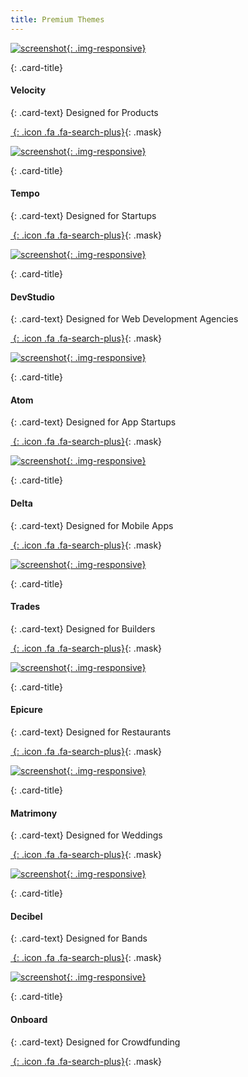 ```yaml
---
title: Premium Themes
---
```


<div class="row">
 <div class="col-sm-6 col-xs-12">
  <div class="card">

[![screenshot](assets/images/demo/theme-velocity.png){: .img-responsive}](http://themes.3rdwavemedia.com/website-templates/responsive-bootstrap-theme-for-products-velocity/)

   <div class="card-block">

{: .card-title}
#### Velocity

{: .card-text}
Designed for Products

   </div>

[*&nbsp;*{: .icon .fa .fa-search-plus}](http://themes.3rdwavemedia.com/website-templates/responsive-bootstrap-theme-for-products-velocity/){: .mask}

  </div>
 </div>
 <div class="col-sm-6 col-xs-12">
  <div class="card">

[![screenshot](assets/images/demo/theme-tempo.png){: .img-responsive}](http://themes.3rdwavemedia.com/website-templates/responsive-bootstrap-theme-for-startups-tempo/)

   <div class="card-block">

{: .card-title}
#### Tempo

{: .card-text}
Designed for Startups

   </div>

[*&nbsp;*{: .icon .fa .fa-search-plus}](http://themes.3rdwavemedia.com/website-templates/responsive-bootstrap-theme-for-startups-tempo/){: .mask}

  </div>
 </div>
 <div class="col-sm-6 col-xs-12">
  <div class="card">

[![screenshot](assets/images/demo/theme-devstudio.png){: .img-responsive}](http://themes.3rdwavemedia.com/website-templates/responsive-bootstrap-theme-web-development-agencies-devstudio/)

   <div class="card-block">

{: .card-title}
#### DevStudio

{: .card-text}
Designed for Web Development Agencies

   </div>

[*&nbsp;*{: .icon .fa .fa-search-plus}](http://themes.3rdwavemedia.com/website-templates/responsive-bootstrap-theme-web-development-agencies-devstudio/){: .mask}

  </div>
 </div>
 <div class="col-sm-6 col-xs-12">
  <div class="card">

[![screenshot](assets/images/demo/theme-atom.png){: .img-responsive}](http://themes.3rdwavemedia.com/website-templates/responsive-bootstrap-theme-mobile-apps-atom/)

   <div class="card-block">

{: .card-title}
#### Atom

{: .card-text}
Designed for App Startups

   </div>

[*&nbsp;*{: .icon .fa .fa-search-plus}](http://themes.3rdwavemedia.com/website-templates/responsive-bootstrap-theme-mobile-apps-atom/){: .mask}

  </div>
 </div>
 <div class="col-sm-6 col-xs-12">
  <div class="card">

[![screenshot](assets/images/demo/theme-delta.png){: .img-responsive}](http://themes.3rdwavemedia.com/website-templates/responsive-bootstrap-theme-for-mobile-apps-delta/)

   <div class="card-block">

{: .card-title}
#### Delta

{: .card-text}
Designed for Mobile Apps

   </div>

[*&nbsp;*{: .icon .fa .fa-search-plus}](http://themes.3rdwavemedia.com/website-templates/responsive-bootstrap-theme-for-mobile-apps-delta/){: .mask}

  </div>
 </div>
 <div class="col-sm-6 col-xs-12">
  <div class="card">

[![screenshot](assets/images/demo/theme-trades.png){: .img-responsive}](http://themes.3rdwavemedia.com/website-templates/responsive-bootstrap-template-builders-tradesmen-trades/)

   <div class="card-block">

{: .card-title}
#### Trades

{: .card-text}
Designed for Builders

   </div>

[*&nbsp;*{: .icon .fa .fa-search-plus}](http://themes.3rdwavemedia.com/website-templates/responsive-bootstrap-template-builders-tradesmen-trades/){: .mask}

  </div>
 </div>
 <div class="col-sm-6 col-xs-12">
  <div class="card">

[![screenshot](assets/images/demo/theme-epicure.png){: .img-responsive}](http://themes.3rdwavemedia.com/website-templates/responsive-bootstrap-theme-for-restaurants-epicure/)

   <div class="card-block">

{: .card-title}
#### Epicure

{: .card-text}
Designed for Restaurants

   </div>

[*&nbsp;*{: .icon .fa .fa-search-plus}](http://themes.3rdwavemedia.com/website-templates/responsive-bootstrap-theme-for-restaurants-epicure/){: .mask}

  </div>
 </div>
 <div class="col-sm-6 col-xs-12">
  <div class="card">

[![screenshot](assets/images/demo/theme-matrimony.png){: .img-responsive}](http://themes.3rdwavemedia.com/website-templates/responsive-wedding-invitation-template-matrimony/)

   <div class="card-block">

{: .card-title}
#### Matrimony

{: .card-text}
Designed for Weddings

   </div>

[*&nbsp;*{: .icon .fa .fa-search-plus}](http://themes.3rdwavemedia.com/website-templates/responsive-wedding-invitation-template-matrimony/){: .mask}

  </div>
 </div>
 <div class="col-sm-6 col-xs-12">
  <div class="card">

[![screenshot](assets/images/demo/theme-decibel.png){: .img-responsive}](http://themes.3rdwavemedia.com/website-templates/responsive-bootstrap-template-for-bands-and-musicians-decibel/)

   <div class="card-block">

{: .card-title}
#### Decibel

{: .card-text}
Designed for Bands

   </div>

[*&nbsp;*{: .icon .fa .fa-search-plus}](http://themes.3rdwavemedia.com/website-templates/responsive-bootstrap-template-for-bands-and-musicians-decibel/){: .mask}

  </div>
 </div>
 <div class="col-sm-6 col-xs-12">
  <div class="card">

[![screenshot](assets/images/demo/theme-onboard.png){: .img-responsive}](http://themes.3rdwavemedia.com/website-templates/responsive-bootstrap-template-for-crowdfunding-campaigns-onboard/)

   <div class="card-block">

{: .card-title}
#### Onboard

{: .card-text}
Designed for Crowdfunding

   </div>

[*&nbsp;*{: .icon .fa .fa-search-plus}](http://themes.3rdwavemedia.com/website-templates/responsive-bootstrap-template-for-crowdfunding-campaigns-onboard/){: .mask}

  </div>
 </div>
</div>
